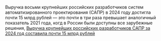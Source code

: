 <!--2025-04-22 13:34:42-->
<div class="yb">
  <div class="rss habr"><p>Выручка восьми крупнейших российских разработчиков систем автоматизированного проектирования (САПР) в 2024&nbsp;году достигла почти 15&nbsp;млрд рублей&nbsp;— это почти в&nbsp;три раза превышает аналогичный показатель 2021&nbsp;года, когд в&nbsp;России&nbsp;были доступны все зарубежные решения, <a href="https://www.comnews.ru/content/238908/2025-04-22/2025-w17/1007/vyruchka-krupneyshikh-razrabotchikov-sapr-sostavila-pochti-15-mlrd-rub-2024-g" rel="noopener noreferrer... <p class="titl"><a href="https://habr.com/ru/news/903270/?utm_source=habrahabr&utm_medium=rss&utm_campaign=903270">Выручка крупнейших российских разработчиков САПР за 2024 год составила почти 15 млрд рублей</a></p></div>
</div>
